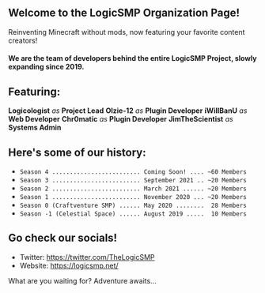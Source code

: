 ## Welcome to the LogicSMP Organization Page!
Reinventing Minecraft without mods, now featuring your favorite content creators!

#### We are the team of developers behind the entire LogicSMP Project, slowly expanding since 2019.
####
## Featuring:
**Logicologist** *as* **Project Lead**
**Olzie-12** *as* **Plugin Developer**
**iWillBanU** *as* **Web Developer**
**Chr0matic** *as* **Plugin Developer**
**JimTheScientist** *as* **Systems Admin**
## Here's some of our history:
- `Season 4 ......................... Coming Soon! .... ~60 Members`
- `Season 3 ......................... September 2021 .. ~20 Members`
- `Season 2 ......................... March 2021 ...... ~20 Members`
- `Season 1 ......................... November 2020 ... ~20 Members`
- `Season 0 (Craftventure SMP) ...... May 2020 ........  28 Members`
- `Season -1 (Celestial Space) ...... August 2019 .....  10 Members`
## Go check our socials!
- Twitter: https://twitter.com/TheLogicSMP
- Website: https://logicsmp.net/

What are you waiting for? Adventure awaits...
